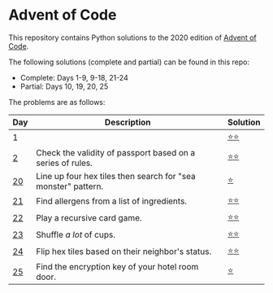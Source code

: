 # Advent of Code
This repository contains Python solutions to the 2020 edition of [Advent of Code](https://adventofcode.com/2020). 

The following solutions (complete and partial) can be found in this repo:
* Complete: Days 1-9, 9-18, 21-24
* Partial: Days 10, 19, 20, 25

The problems are as follows:

| Day | Description | Solution |
| --- | -------| -----| 
| 1   | | [:star::star:](https://github.com/IAjimi/AdventOfCode2020/blob/master/2020/AOC1.py) | 
| [2](https://adventofcode.com/2020/day/2) | Check the validity of passport based on a series of rules. | [:star::star:](https://github.com/IAjimi/AdventOfCode2020/blob/master/2020/AOC2.py) |
| [20](https://adventofcode.com/2020/day/20) | Line up four hex tiles then search for "sea monster" pattern. | [:star:](https://github.com/IAjimi/AdventOfCode2020/blob/master/2020/AOC20.py) |
| [21](https://adventofcode.com/2020/day/21) | Find allergens from a list of ingredients. | [:star::star:](https://github.com/IAjimi/AdventOfCode2020/blob/master/2020/AOC21.py) |
| [22](https://adventofcode.com/2020/day/22) | Play a recursive card game. | [:star::star:](https://github.com/IAjimi/AdventOfCode2020/blob/master/2020/AOC22.py) |
| [23](https://adventofcode.com/2020/day/23) | Shuffle *a lot* of cups. | [:star::star:](https://github.com/IAjimi/AdventOfCode2020/blob/master/2020/AOC23.py) |
| [24](https://adventofcode.com/2020/day/24) | Flip hex tiles based on their neighbor's status. | [:star::star:](https://github.com/IAjimi/AdventOfCode2020/blob/master/2020/AOC24.py) |
| [25](https://adventofcode.com/2020/day/25) | Find the encryption key of your hotel room door. | [:star:](https://github.com/IAjimi/AdventOfCode2020/blob/master/2020/AOC25.py) |
